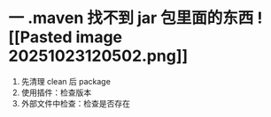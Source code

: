 # 一 .maven 找不到 jar 包里面的东西 ![[Pasted image 20251023120502.png]]

1. 先清理 clean 后 package
2. 使用插件：检查版本
3. 外部文件中检查：检查是否存在